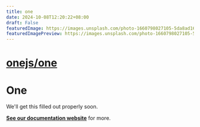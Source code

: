 ```yaml
---
title: one
date: 2024-10-08T12:20:22+08:00
draft: False
featuredImage: https://images.unsplash.com/photo-1660798027105-5da8ad164e27?ixid=M3w0NjAwMjJ8MHwxfHJhbmRvbXx8fHx8fHx8fDE3MjgzNjExNjB8&ixlib=rb-4.0.3
featuredImagePreview: https://images.unsplash.com/photo-1660798027105-5da8ad164e27?ixid=M3w0NjAwMjJ8MHwxfHJhbmRvbXx8fHx8fHx8fDE3MjgzNjExNjB8&ixlib=rb-4.0.3
---
```


# [onejs/one](https://github.com/onejs/one)

# One

We'll get this filled out properly soon.

**[See our documentation website](https://onestack.dev)** for more.
